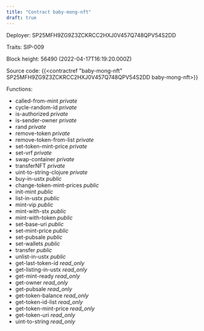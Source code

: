 ```yaml
---
title: "Contract baby-mong-nft"
draft: true
---
```

Deployer: SP25MFH9ZG9Z3ZCKRCC2HXJ0V457Q748QPV54S2DD

Traits:
SIP-009 



Block height: 56490 (2022-04-17T16:19:20.000Z)

Source code: {{<contractref "baby-mong-nft" SP25MFH9ZG9Z3ZCKRCC2HXJ0V457Q748QPV54S2DD baby-mong-nft>}}

Functions:

* called-from-mint _private_
* cycle-random-id _private_
* is-authorized _private_
* is-sender-owner _private_
* rand _private_
* remove-token _private_
* remove-token-from-list _private_
* set-token-mint-price _private_
* set-vrf _private_
* swap-container _private_
* transferNFT _private_
* uint-to-string-clojure _private_
* buy-in-ustx _public_
* change-token-mint-prices _public_
* init-mint _public_
* list-in-ustx _public_
* mint-vip _public_
* mint-with-stx _public_
* mint-with-token _public_
* set-base-uri _public_
* set-mint-price _public_
* set-pubsale _public_
* set-wallets _public_
* transfer _public_
* unlist-in-ustx _public_
* get-last-token-id _read_only_
* get-listing-in-ustx _read_only_
* get-mint-ready _read_only_
* get-owner _read_only_
* get-pubsale _read_only_
* get-token-balance _read_only_
* get-token-id-list _read_only_
* get-token-mint-price _read_only_
* get-token-uri _read_only_
* uint-to-string _read_only_
